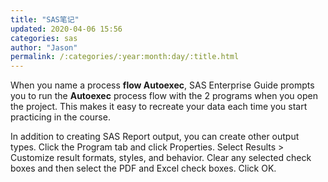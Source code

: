 ```yaml
---
title: "SAS笔记"
updated: 2020-04-06 15:56
categories: sas
author: "Jason"
permalink: /:categories/:year:month:day/:title.html
---
```

When you name a process **flow Autoexec**, SAS Enterprise Guide prompts you to run the **Autoexec** process flow with the 2 programs when you open the project. This makes it easy to recreate your data each time you start practicing in the course.

In addition to creating SAS Report output, you can create other output types.
    Click the Program tab and click Properties.
    Select Results > Customize result formats, styles, and behavior.
    Clear any selected check boxes and then select the PDF and Excel check boxes. Click OK. 
